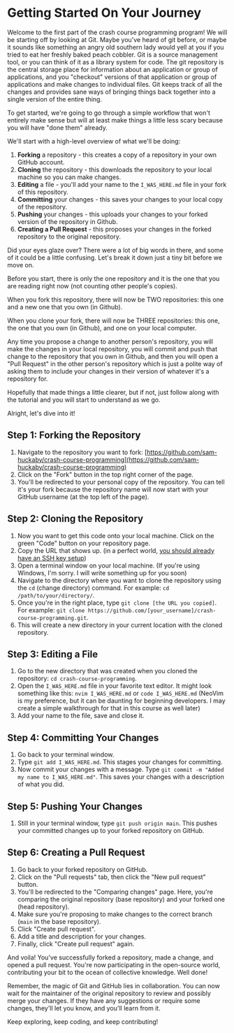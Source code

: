 # Getting Started On Your Journey

Welcome to the first part of the crash course programming program! We will be starting off by looking at Git.
Maybe you've heard of git before, or maybe it sounds like something an angry old southern lady would yell at you if you tried to eat her freshly baked peach cobbler.
Git is a source management tool, or you can think of it as a library system for code. The git repository is the central storage place for information about an application or group of applications, and you "checkout" versions of that application or group of applications and make changes to individual files. Git keeps track of all the changes and provides sane ways of bringing things back together into a single version of the entire thing.

To get started, we're going to go through a simple workflow that won't entirely make sense but will at least make things a little less scary because you will have "done them" already.

We'll start with a high-level overview of what we'll be doing:

1. **Forking** a repository - this creates a copy of a repository in your own GitHub account.
2. **Cloning** the repository - this downloads the repository to your local machine so you can make changes.
3. **Editing** a file - you'll add your name to the `I_WAS_HERE.md` file in your fork of this repository.
4. **Committing** your changes - this saves your changes to your local copy of the repository.
5. **Pushing** your changes - this uploads your changes to your forked version of the repository in Github.
6. **Creating a Pull Request** - this proposes your changes in the forked repository to the original repository.

Did your eyes glaze over? There were a lot of big words in there, and some of it could be a little confusing. Let's break it down just a tiny bit before we move on.

Before you start, there is only the one repository and it is the one that you are reading right now (not counting other people's copies).

When you fork this repository, there will now be TWO repositories: this one and a new one that you own (in Github).

When you clone your fork, there will now be THREE repositories: this one, the one that you own (in Github), and one on your local computer.

Any time you propose a change to another person's repository, you will make the changes in your local repository, you will commit and push that change to the repository that you own in Github, and then you will open a "Pull Request" in the other person's repository which is just a polite way of asking them to include your changes in their version of whatever it's a repository for.

Hopefully that made things a little clearer, but if not, just follow along with the tutorial and you will start to understand as we go.

Alright, let's dive into it!

## Step 1: Forking the Repository

1. Navigate to the repository you want to fork: [https://github.com/sam-huckaby/crash-course-programming](https://github.com/sam-huckaby/crash-course-programming)
2. Click on the "Fork" button in the top right corner of the page.
3. You'll be redirected to your personal copy of the repository. You can tell it's your fork because the repository name will now start with your GitHub username (at the top left of the page).

## Step 2: Cloning the Repository

1. Now you want to get this code onto your local machine. Click on the green "Code" button on your repository page.
2. Copy the URL that shows up. (in a perfect world, [you should already have an SSH key setup](https://docs.github.com/en/authentication/connecting-to-github-with-ssh/adding-a-new-ssh-key-to-your-github-account))
3. Open a terminal window on your local machine. (If you're using Windows, I'm sorry. I will write something up for you soon)
4. Navigate to the directory where you want to clone the repository using the `cd` (change directory) command. For example: `cd /path/to/your/directory/`.
5. Once you're in the right place, type `git clone [the URL you copied]`. For example: `git clone https://github.com/[your_username]/crash-course-programming.git`.
6. This will create a new directory in your current location with the cloned repository.

## Step 3: Editing a File

1. Go to the new directory that was created when you cloned the repository: `cd crash-course-programming`.
2. Open the `I_WAS_HERE.md` file in your favorite text editor. It might look something like this: `nvim I_WAS_HERE.md` or `code I_WAS_HERE.md` (NeoVim is my preference, but it can be daunting for beginning developers. I may create a simple walkthrough for that in this course as well later)
3. Add your name to the file, save and close it.

## Step 4: Committing Your Changes

1. Go back to your terminal window.
2. Type `git add I_WAS_HERE.md`. This stages your changes for committing.
3. Now commit your changes with a message. Type `git commit -m "Added my name to I_WAS_HERE.md"`. This saves your changes with a description of what you did.

## Step 5: Pushing Your Changes

1. Still in your terminal window, type `git push origin main`. This pushes your committed changes up to your forked repository on GitHub.

## Step 6: Creating a Pull Request

1. Go back to your forked repository on GitHub.
2. Click on the "Pull requests" tab, then click the "New pull request" button.
3. You'll be redirected to the "Comparing changes" page. Here, you're comparing the original repository (base repository) and your forked one (head repository).
4. Make sure you're proposing to make changes to the correct branch (`main` in the base repository).
5. Click "Create pull request".
6. Add a title and description for your changes.
7. Finally, click "Create pull request" again.

And voila! You've successfully forked a repository, made a change, and opened a pull request. You're now participating in the open-source world, contributing your bit to the ocean of collective knowledge. Well done!

Remember, the magic of Git and GitHub lies in collaboration. You can now wait for the maintainer of the original repository to review and possibly merge your changes. If they have any suggestions or require some changes, they'll let you know, and you'll learn from it.

Keep exploring, keep coding, and keep contributing!
